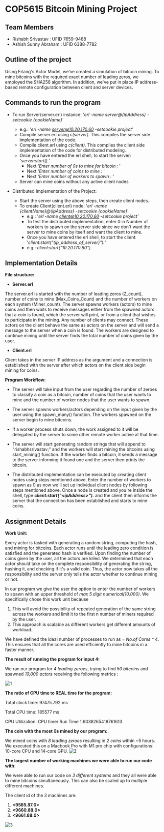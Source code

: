 # COP5615 Bitcoin Mining Project

## Team Members

- Rishabh Srivastav : UFID 7659-9488
- Ashish Sunny Abraham : UFID 6388-7782

## Outline of the project

Using Erlang's Actor Model, we've created a simulation of bitcoin mining. To mine bitcoins with the required exact number of leading zeros, we employed the SHA256 algorithm. In addition, we've put in place IP address-based remote configuration between client and server devices.

## Commands to run the program 

- To run Server(server.erl) instance: '_erl -name server@{ipAddress} -setcookie {cookieName}_'

    - e.g.: '_erl -name server@10.20.170.60 -setcookie project_'
    - Compile server.erl using _c(server)_. This compiles the server side implementation of the code.
    - Compile client.erl using _c(client)_. This compiles the client side implementation of the code for distributed modeling.
    - Once you have entered the erl shell, to start the server: '_server:start()._'
      - Next '_Enter number of 0s to mine for bitcoin :_ '
      - Next '_Enter number of coins to mine :_ '
      - Next '_Enter number of workers to spawn :_ '
    - Server can mine coins without any active client nodes

- Distributed Implementation of the Project:
    - Start the server using the above steps, then create client nodes.
    - To create Client(client.erl) node: '_erl -name {clientName}@{ipAddress} -setcookie {cookieName}_'
      - e.g.: '_erl -name client@10.20.170.60 -setcookie project'_
      - To test the distributed implementation, enter 0 in Number of workers to spawn on the server side since we don't want          the server to mine coins by itself and want the client to mine.
      - Once you have entered the erl shell, to start the client: '_client:start("{ip\_address\_of\_server}")._'
      - e.g.: _client:start("10.20.170.60")._

## Implementation Details 

**File structure:**

- **Server.erl**

The server.erl is started with the number of leading zeros (Z_count), number of coins to mine (Max_Coins_Count) and the number of workers on each system (Miner_count). The server spawns workers (actors) to mine coins and then waits to receive messages either from the spawned actors that a coin is found, which the server will print, or from a client that wishes to participate in the mining. Any number of clients may connect. These actors on the client behave the same as actors on the server and will send a message to the server when a coin is found. The workers are designed to continue mining until the server finds the total number of coins given by the user.

- **Client.erl**

Client takes in the server IP address as the argument and a connection is established with the server after which actors on the client side begin mining for coins.

**Program Workflow:**

- The server will take input from the user regarding the number of zeroes to classify a coin as a bitcoin, number of coins that the user wants to mine and the number of worker nodes that the user wants to spawn.

- The server spawns workers/actors depending on the input given by the user using the spawn_many() function. The workers spawned on the server begin to mine bitcoins.

- If a worker process shuts down, the work assigned to it will be delegated by the server to some other remote worker active at that time.

- The server will start generating random strings that will append to "rishabhsrivastav;" and the workers will start mining the bitcoins using start_mining() function. If the worker finds a bitcoin, it sends a message to the server informing it found one and the server then prints the bitcoin.

- The distributed implementation can be executed by creating client nodes using steps mentioned above. Enter the number of workers to spawn as 0 as now we'll set up individual client nodes by following steps mentioned above. Once a node is created and you're inside the shell, type _**client:start("\<ipAddress\>").**_ and the client then informs the server that the connection has been established and starts to mine coins.

## Assignment Details
**Work Unit:**

Every actor is tasked with generating a random string, computing the hash, and mining for bitcoins. Each actor runs until the leading zero condition is satisfied and the generated hash is verified. Upon finding the number of coins given by the user, all the actors are killed. We determined that each actor should take on the complete responsibility of generating the string, hashing it, and checking if it's a valid coin. Thus, the actor now takes all the responsibility and the server only tells the actor whether to continue mining or not.

In our program we give the user the option to enter the number of workers to spawn with an upper threshold of _max 5 digit numerical(10,000)_. We specifically chose this work unit because

1. This will avoid the possibility of repeated generation of the same string across the workers and limit it to the first n number of miners required by the user.
2. This approach is scalable as different workers get different amounts of workload.

We have defined the ideal number of processes to run as = _No.of Cores ^ 4_. This ensures that all the cores are used efficiently to mine bitcoins in a faster manner.

**The result of running the program for input 4:**

We ran our program for _4 leading zeroes_, trying to find _50 bitcoins_ and spawned _10,000 actors_ receiving the following metrics :

![1](https://user-images.githubusercontent.com/70634373/192115790-e9525294-33f1-4936-bf3c-1123c19bb6a8.png)

**The ratio of CPU time to REAL time for the program:**

Total clock time: 97475.792 ms

Total CPU time: 185577 ms

CPU Utilization: CPU time/ Run Time 1.9038265418761613

**The coin with the most 0s mined by our program:**.

We mined coins with _8 leading zeroes_ resulting in _2 coins_ within ~5 hours. We executed this on a Macbook Pro with M1 pro chip with configurations: 10-core CPU and 14-core GPU. 
![2](https://user-images.githubusercontent.com/70634373/192115729-fd99b350-3649-4341-88ec-6bb167226c83.png)

**The largest number of working machines we were able to run our code with:**

We were able to run our code on _3 different systems_ and they all were able to mine bitcoins simultaneously. This can also be scaled up to multiple different machines.

The client id of the 3 machines are:

1. **\<9585.87.0\>**
2. **\<9660.88.0\>**
3. **\<9661.88.0\>**

![3](https://user-images.githubusercontent.com/70634373/192115615-81697851-9f2a-438e-b425-3657fdcdbf27.png)



